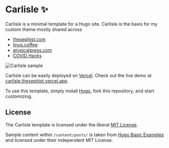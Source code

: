 # Carlisle ✨

Carlisle is a minimal template for a Hugo site. Carlisle is the basis for my custom theme mostly shared across

- [thesephist.com](https://thesephist.com)
- [linus.coffee](https://linus.coffee)
- [atypicalpress.com](https://atypicalpress.com)
- [COVID Hacks](https://covidhacks.io)

![Carlisle sample](https://repository-images.githubusercontent.com/279123616/89ca9d00-c47b-11ea-887d-3921387bbac3)

Carlisle can be easily deployed on [Vercel](https://vercel.com/guides/deploying-hugo-with-vercel). Check out the live demo at [carlisle.thesephist.vercel.app](https://carlisle.thesephist.vercel.app).

To use this template, simply install [Hugo](https://gohugo.io), fork this repository, and start customizing.

## License

The Carlisle template is licensed under the liberal [MIT License](/LICENSE).

Sample content within `/content/posts/` is taken from [Hugo Basic Examples](https://github.com/gohugoio/hugoBasicExample) and licensed under their independent MIT License.
